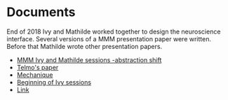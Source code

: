 # Documents
End of 2018 Ivy and Mathilde worked together to design the neuroscience interface. Several versions of a MMM presentation paper were written.
Before that Mathilde wrote other presentation papers.

* [MMM Ivy and Mathilde sessions -abstraction shift](https://www.overleaf.com/read/tnhkgdqbhqyc)
* [Telmo's paper](https://www.overleaf.com/read/gypfkkgvcrmt)
* [Mechanique](https://www.overleaf.com/read/stzzwzbygkcz)
* [Beginning of Ivy sessions](https://www.overleaf.com/read/cyrbwyvnqhmv)
* [Link](http://a.com)
